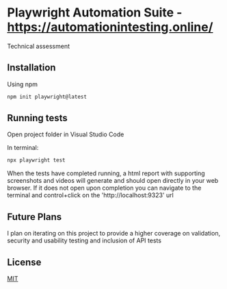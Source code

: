 # Playwright Automation Suite - https://automationintesting.online/

Technical assessment

## Installation

Using npm

```bash
npm init playwright@latest
```

## Running tests
Open project folder in Visual Studio Code

In terminal:
```bash
npx playwright test
```
When the tests have completed running, a html report with supporting screenshots and videos will generate and should open directly in your web browser. If it does not open upon completion you can navigate to the terminal and control+click on the 'http://localhost:9323' url

## Future Plans
I plan on iterating on this project to provide a higher coverage on validation, security and usability testing and inclusion of API tests


## License

[MIT](https://choosealicense.com/licenses/mit/)